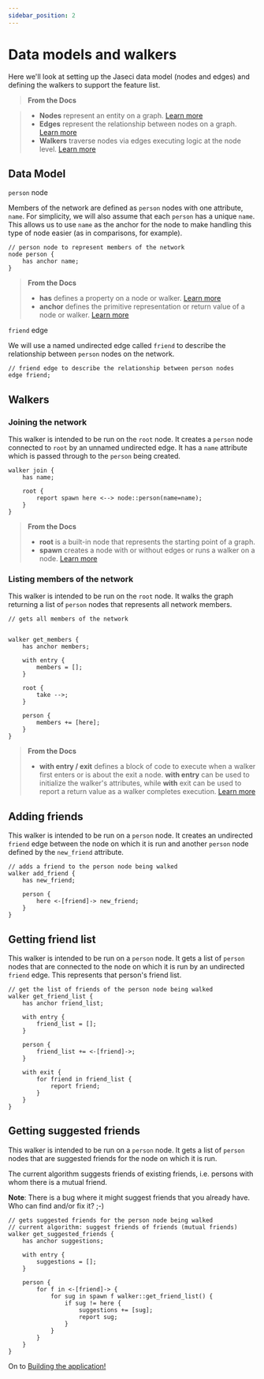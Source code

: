 ```yaml
---
sidebar_position: 2
---
```


# Data models and walkers

Here we'll look at setting up the Jaseci data model (nodes and edges) and defining the walkers to support the feature list.

>  **From the Docs**

> - **Nodes** represent an entity on a graph. [Learn more](/docs/jaseci-1.0/intermediate/standard-library-documentation/jaseci-primitives#node)
> - **Edges** represent the relationship between nodes on a graph. [Learn more](/docs/jaseci-1.0/intermediate/standard-library-documentation/jaseci-primitives#edge)
> -  **Walkers** traverse nodes via edges executing logic at the node level. [Learn more](/docs/jaseci-1.0/intermediate/standard-library-documentation/jaseci-primitives#walker)

## Data Model

`person` node

Members of the network are defined as `person` nodes with one attribute, `name`. For simplicity, we will also assume that each `person` has a unique `name`. This allows us to use `name` as the anchor for the node to make handling this type of node easier (as in comparisons, for example).

```jac
// person node to represent members of the network
node person {
    has anchor name;
}
```

<!-- TODO: Update the below links -->
>  **From the Docs**
> - **has** defines a property on a node or walker. [Learn more](/docs/jaseci-1.0/intermediate/standard-library-documentation/built-in-operations#has)
> - **anchor** defines the primitive representation or return value of a node or walker. [Learn more](/docs/jaseci-1.0/intermediate/standard-library-documentation/built-in-operations#anchor)

`friend` edge

We will use a named undirected edge called `friend` to describe the relationship between `person` nodes on the network.

```jac
// friend edge to describe the relationship between person nodes
edge friend;
```

## Walkers

### Joining the network

This walker is intended to be run on the `root` node. It creates a `person` node connected to `root` by an unnamed undirected edge. It has a `name` attribute which is passed through to the `person` being created.

```jac
walker join {
    has name;

    root {
        report spawn here <--> node::person(name=name);
    }
}
```

<!-- TODO: Update the below links -->
>  **From the Docs**
> - **root** is a built-in node that represents the starting point of a graph.
> - **spawn** creates a node with or without edges or runs a walker on a node. [Learn more](/docs/jaseci-1.0/intermediate/standard-library-documentation/built-in-operations#spawn)

### Listing members of the network

This walker is intended to be run on the `root` node. It walks the graph returning a list of `person` nodes that represents all network members.

```jac
// gets all members of the network


walker get_members {
    has anchor members;

    with entry {
        members = [];
    }

    root {
        take -->;
    }

    person {
        members += [here];
    }
}
```

<!-- TODO: Update the below links -->
>  **From the Docs**
> - **with entry / exit** defines a block of code to execute when a walker first enters or is about the exit a node. **with entry** can be used to initialize the walker's attributes, while **with** exit can be used to report a return value as a walker completes execution. [Learn more](/docs/jaseci-1.0/intermediate/standard-library-documentation/jaseci-primitives#with-entry--with-exit)

## Adding friends

This walker is intended to be run on a `person` node. It creates an undirected `friend` edge between the node on which it is run and another `person` node defined by the `new_friend` attribute.

```jac
// adds a friend to the person node being walked
walker add_friend {
    has new_friend;

    person {
        here <-[friend]-> new_friend;
    }
}
```

## Getting friend list

This walker is intended to be run on a `person` node. It gets a list of `person` nodes that are connected to the node on which it is run by an undirected `friend` edge. This represents that person's friend list.

```jac
// get the list of friends of the person node being walked
walker get_friend_list {
    has anchor friend_list;

    with entry {
        friend_list = [];
    }

    person {
        friend_list += <-[friend]->;
    }

    with exit {
        for friend in friend_list {
            report friend;
        }
    }
}
```

## Getting suggested friends

This walker is intended to be run on a `person` node. It gets a list of `person` nodes that are suggested friends for the node on which it is run.

The current algorithm suggests friends of existing friends, i.e. persons with whom there is a mutual friend.

**Note**: There is a bug where it might suggest friends that you already have. Who can find and/or fix it? ;-)

```jac
// gets suggested friends for the person node being walked
// current algorithm: suggest friends of friends (mutual friends)
walker get_suggested_friends {
    has anchor suggestions;

    with entry {
        suggestions = [];
    }

    person {
        for f in <-[friend]-> {
            for sug in spawn f walker::get_friend_list() {
                if sug != here {
                    suggestions += [sug];
                    report sug;
                }
            }
        }
    }
}
```

On to [Building the application!](/docs/jaseci-1.0/your-first-jac-program/build-the-jac-code-and-application)
